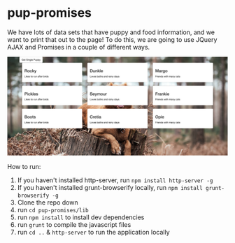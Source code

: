 # pup-promises

We have lots of data sets that have puppy and food information, and we want to print that out to the page! To do this, we are going to use JQuery AJAX and Promises in a couple of different ways.

![pup promises screenshot](./images/pup-promises-screenshot.png "Screenshot of the App")

How to run:
1. If you haven't installed http-server, run `npm install http-server -g`
1. If you haven't installed grunt-browserify locally, run `npm install grunt-browserify -g`
1. Clone the repo down
1. run `cd pup-promises/lib`
1. run `npm install` to install dev dependencies
1. run `grunt` to compile the javascript files
1. run `cd ..` & `http-server` to run the application locally